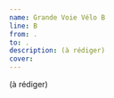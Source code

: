 ```yaml
---
name: Grande Voie Vélo B
line: B
from: .
to: .
description: (à rédiger)
cover:
---
```


(à rédiger)
